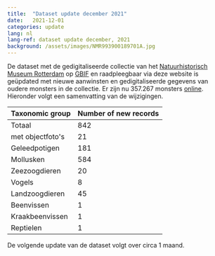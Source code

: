 ```yaml
---
title:  "Dataset update december 2021"
date:   2021-12-01
categories: update
lang: nl
lang-ref: dataset update december, 2021
background: /assets/images/NMR993900189701A.jpg
---
```


De dataset met de gedigitaliseerde collectie van het [Natuurhistorisch Museum Rotterdam](https://www.hetnatuurhistorisch.nl/) op [GBIF](https://www.gbif.org/) en raadpleegbaar via deze website is geüpdated met nieuwe aanwinsten en gedigitaliseerde gegevens van oudere monsters in de collectie. Er zijn nu 357.267 monsters [online](https://hp-nhm-rotterdam.gbif-staging.org/nl/data.html). Hieronder volgt een samenvatting van de wijzigingen.

Taxonomic group | Number of new records
---------- | ----------  
Totaal | 842
met objectfoto's | 21
Geleedpotigen | 181
Mollusken | 584
Zeezoogdieren | 20
Vogels | 8
Landzoogdieren | 45
Beenvissen | 1
Kraakbeenvissen | 1
Reptielen | 1

De volgende update van de dataset volgt over circa 1 maand.
